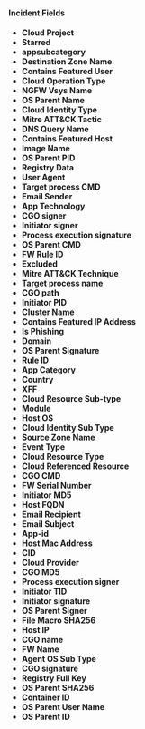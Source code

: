 
#### Incident Fields
- **Cloud Project**
- **Starred**
- **appsubcategory**
- **Destination Zone Name**
- **Contains Featured User**
- **Cloud Operation Type**
- **NGFW Vsys Name**
- **OS Parent Name**
- **Cloud Identity Type**
- **Mitre ATT&CK Tactic**
- **DNS Query Name**
- **Contains Featured Host**
- **Image Name**
- **OS Parent PID**
- **Registry Data**
- **User Agent**
- **Target process CMD**
- **Email Sender**
- **App Technology**
- **CGO signer**
- **Initiator signer**
- **Process execution signature**
- **OS Parent CMD**
- **FW Rule ID**
- **Excluded**
- **Mitre ATT&CK Technique**
- **Target process name**
- **CGO path**
- **Initiator PID**
- **Cluster Name**
- **Contains Featured IP Address**
- **Is Phishing**
- **Domain**
- **OS Parent Signature**
- **Rule ID**
- **App Category**
- **Country**
- **XFF**
- **Cloud Resource Sub-type**
- **Module**
- **Host OS**
- **Cloud Identity Sub Type**
- **Source Zone Name**
- **Event Type**
- **Cloud Resource Type**
- **Cloud Referenced Resource**
- **CGO CMD**
- **FW Serial Number**
- **Initiator MD5**
- **Host FQDN**
- **Email Recipient**
- **Email Subject**
- **App-id**
- **Host Mac Address**
- **CID**
- **Cloud Provider**
- **CGO MD5**
- **Process execution signer**
- **Initiator TID**
- **Initiator signature**
- **OS Parent Signer**
- **File Macro SHA256**
- **Host IP**
- **CGO name**
- **FW Name**
- **Agent OS Sub Type**
- **CGO signature**
- **Registry Full Key**
- **OS Parent SHA256**
- **Container ID**
- **OS Parent User Name**
- **OS Parent ID**
